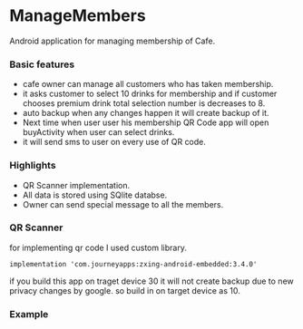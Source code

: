 # ManageMembers
Android application for managing membership of Cafe.

### Basic features
* cafe owner can manage all customers who has taken membership.
* it asks customer to select 10 drinks for membership and if customer chooses premium drink total selection number is decreases to 8.
* auto backup when any changes happen it will create backup of it.
* Next time when user user his membership QR Code app will open buyActivity when user can select drinks.
* it will send sms to user on every use of QR code.

### Highlights
* QR Scanner implementation.
* All data is stored using SQlite databse.
* Owner can send special message to all the members.

### QR Scanner
for implementing qr code I used custom library.

```
implementation 'com.journeyapps:zxing-android-embedded:3.4.0'
```
if you build this app on traget device 30 it will not create backup due to new privacy changes by google.
so build in on target device as 10.

### Example 


